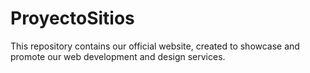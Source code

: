 # ProyectoSitios
This repository contains our official website, created to showcase and promote our web development and design services.
